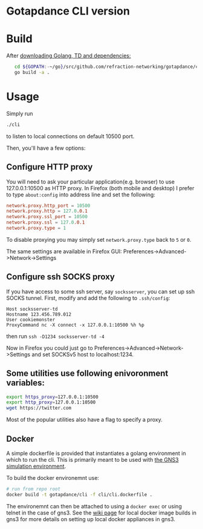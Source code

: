 # Gotapdance CLI version

# Build
After [downloading Golang, TD and dependencies:](../README.md)

```sh
   cd ${GOPATH:-~/go}/src/github.com/refraction-networking/gotapdance/cli # works even if GOPATH is not set
   go build -a .
```

# Usage

Simply run

```sh
./cli
```

to listen to local connections on default 10500 port.

Then, you'll have a few options:

## Configure HTTP proxy

You will need to ask your particular application(e.g. browser) to use 127.0.0.1:10500 as HTTP proxy.
In Firefox (both mobile and desktop) I prefer to type ```about:config``` into address line and set the following:

```conf
network.proxy.http_port = 10500
network.proxy.http = 127.0.0.1
network.proxy.ssl_port = 10500
network.proxy.ssl = 127.0.0.1
network.proxy.type = 1
```

To disable proxying you may simply set ```network.proxy.type``` back to ```5``` or ```0```.

The same settings are available in Firefox GUI: Preferences->Advanced->Network->Settings

## Configure ssh SOCKS proxy

If you have access to some ssh server, say `socksserver`, you can set up ssh SOCKS tunnel.
First, modify and add the following to `.ssh/config`:

```ssh
Host socksserver-td
Hostname 123.456.789.012
User cookiemonster
ProxyCommand nc -X connect -x 127.0.0.1:10500 %h %p
```

then run `ssh -D1234 socksserver-td -4`

Now in Firefox you could just go to Preferences->Advanced->Network->Settings and set SOCKSv5 host to localhost:1234.

## Some utilities use following enivoronment variables:

 ```bash
export https_proxy=127.0.0.1:10500
export http_proxy=127.0.0.1:10500
wget https://twitter.com
```

Most of the popular utilities also have a flag to specify a proxy.

## Docker

A simple dockerfile is provided that instantiates a golang environment in which to
run the cli. This is primarily meant to be used with [the GNS3 simulation
environment](https://github.com/refraction-networking/conjure/wiki/GNS3-Simulation).

To build the docker environemnt use:

```sh
# run from repo root
docker build -t gotapdance/cli -f cli/cli.dockerfile .
```

The environemnt can then be attached to using a `docker exec` or using telnet
in the case of gns3. See the [wiki page](https://docs.gns3.com/docs/emulators/create-a-docker-container-for-gns3)
for local docker image builds in gns3 for more details on setting up local
docker appliances in gns3.
